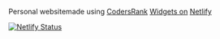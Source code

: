 <p>Personal websitemade using <a
                        href="https://profile.codersrank.io/register?utm_source=invitation&utm_medium=copy&utm_campaign=60c5acda3be8eb00018c3f45"
                        target="_blank" rel="noopener">CodersRank</a> <a
                        href="https://docs.codersrank.io/widgets/"
                        target="_blank" rel="noopener">Widgets on</a> <a href="https://www.netlify.com">
                        Netlify</a></p>
                <a href="https://github.com/AjmalShajahan/dev-website" target="_blank" rel="noopener">
</p>

[![Netlify Status](https://api.netlify.com/api/v1/badges/1564faab-6a0e-41b5-8f79-c8967dbad671/deploy-status)](https://app.netlify.com/sites/ajmals/deploys)

